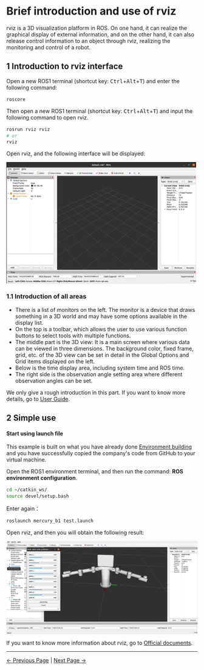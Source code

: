 # Brief introduction and use of rviz

rviz is a 3D visualization platform in ROS. On one hand, it can realize the graphical display of external information, and on the other hand, it can also release control information to an object through rviz, realizing the monitoring and control of a robot.

## 1 Introduction to rviz interface

Open a new ROS1 terminal (shortcut key: <kbd>Ctrl</kbd>+<kbd>Alt</kbd>+<kbd>T</kbd>) and enter the following command:

```bash
roscore
```

Then open a new ROS1 terminal (shortcut key: <kbd>Ctrl</kbd>+<kbd>Alt</kbd>+<kbd>T</kbd>) and input the following command to open rviz.

```bash
rosrun rviz rviz
# or
rviz
```

Open rviz, and the following interface will be displayed:

<img src =../../resources/11-ApplicationBaseROS/image/rviz-1.png
width ="500"  align = "center">

### 1.1 Introduction of all areas

 * There is a list of monitors on the left. The monitor is a device that draws something in a 3D world and may have some options available in the display list.
 * On the top is a toolbar, which allows the user to use various function buttons to select tools with multiple functions.
 * The middle part is the 3D view: It is a main screen where various data can be viewed in three dimensions. The background color, fixed frame, grid, etc. of the 3D view can be set in detail in the Global Options and Grid items displayed on the left.
 * Below is the time display area, including system time and ROS time.
 * The right side is the observation angle setting area where different observation angles can be set.

We only give a rough introduction in this part. If you want to know more details, go to [User Guide](http://wiki.ros.org/rviz/UserGuide).

## 2 Simple use

#### Start using launch file

This example is built on what you have already done [Environment building](11.1.1-EnvironmentBuilding.md) and you have successfully copied the company's code from GitHub to your virtual machine.

Open the ROS1 environment terminal, and then run the command: **ROS environment configuration**.

```bash
cd ~/catkin_ws/
source devel/setup.bash
```

Enter again：

```bash
roslaunch mercury_b1 test.launch
```

Open rviz, and then you will obtain the following result:

<img src =../../resources/11-ApplicationBaseROS/image/mercuryB1-test.png
width ="800"  align = "center">

If you want to know more information about rviz, go to [Official documents](http://wiki.ros.org/rviz).

---

[← Previous Page](11.1.2-ROS_Basics.md) | [Next Page →](11.1.4-BasicFunction.md)
